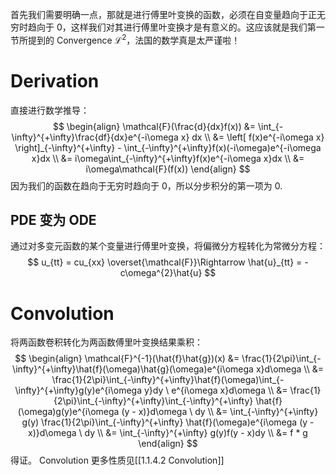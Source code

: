 首先我们需要明确一点，那就是进行傅里叶变换的函数，必须在自变量趋向于正无穷时趋向于 0，这样我们对其进行傅里叶变换才是有意义的。这应该就是我们第一节所提到的 Convergence $\mathcal{L}^{2}$，法国的数学真是太严谨啦！
# Derivation
直接进行数学推导：
$$
\begin{align}
\mathcal{F}(\frac{d}{dx}f(x)) &= \int_{-\infty}^{+\infty}\frac{df}{dx}e^{-i\omega x} dx \\
&= \left[ f(x)e^{-i\omega x} \right]_{-\infty}^{+\infty} - \int_{-\infty}^{+\infty}f(x)(-i\omega)e^{-i\omega x}dx \\
&= i\omega\int_{-\infty}^{+\infty}f(x)e^{-i\omega x}dx \\
&= i\omega\mathcal{F}(f(x))
\end{align}
$$
	因为我们的函数在趋向于无穷时趋向于 0，所以分步积分的第一项为 0.
## PDE 变为 ODE
通过对多变元函数的某个变量进行傅里叶变换，将偏微分方程转化为常微分方程：
$$
u_{tt} = cu_{xx} \overset{\mathcal{F}}\Rightarrow \hat{u}_{tt} = -c\omega^{2}\hat{u}
$$
# Convolution
将两函数卷积转化为两函数傅里叶变换结果乘积：
$$
\begin{align}
\mathcal{F}^{-1}(\hat{f}\hat{g})(x) &= \frac{1}{2\pi}\int_{-\infty}^{+\infty}\hat{f}(\omega)\hat{g}(\omega)e^{i\omega x}d\omega \\
&= \frac{1}{2\pi}\int_{-\infty}^{+\infty}\hat{f}(\omega)\int_{-\infty}^{+\infty}g(y)e^{i\omega y}dy \ e^{i\omega x}d\omega \\
&= \frac{1}{2\pi}\int_{-\infty}^{+\infty}\int_{-\infty}^{+\infty} \hat{f}(\omega)g(y)e^{i\omega (y - x)}d\omega \ dy \\
&= \int_{-\infty}^{+\infty} g(y) \frac{1}{2\pi}\int_{-\infty}^{+\infty} \hat{f}(\omega)e^{i\omega (y - x)}d\omega \ dy \\
&= \int_{-\infty}^{+\infty} g(y)f(y - x)dy \\
&= f * g
\end{align}
$$
得证。
Convolution 更多性质见[[1.1.4.2 Convolution]]
